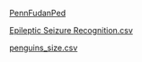 [PennFudanPed](https://www.cis.upenn.edu/~jshi/ped_html/)

[Epileptic Seizure Recognition.csv](https://www.kaggle.com/datasets/harunshimanto/epileptic-seizure-recognition)

[penguins_size.csv](https://www.kaggle.com/datasets/parulpandey/palmer-archipelago-antarctica-penguin-data)
